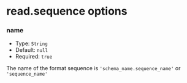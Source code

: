 # read.sequence options

### name

- Type: `String`
- Default: `null`
- Required: `true`

The name of the format sequence is `'schema_name.sequence_name'` or `'sequence_name'`
